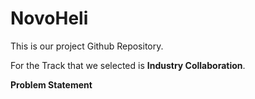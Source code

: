# NovoHeli
This is our project Github Repository. 

For the Track that we selected is **Industry Collaboration**.

**Problem Statement**
